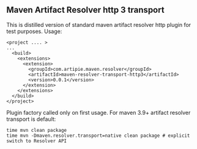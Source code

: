 ## Maven Artifact Resolver http 3 transport

This is distilled version of standard maven artifact resolver http plugin for test purposes.
Usage:
```
<project .... >
...
  <build>
    <extensions>
      <extension>
        <groupId>com.artipie.maven.resolver</groupId>
        <artifactId>maven-resolver-transport-http3</artifactId>
        <version>0.0.1</version>
      </extension>
    </extensions>
  </build>
</project>
```

Plugin factory called only on first usage. For maven 3.9+ artifact resolver transport is default:

```
time mvn clean package
time mvn -Dmaven.resolver.transport=native clean package # explicit switch to Resolver API
```
